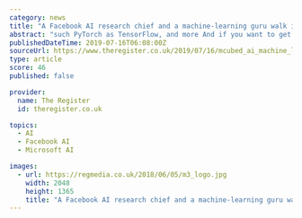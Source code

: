 ```yaml
---
category: news
title: "A Facebook AI research chief and a machine-learning guru walk into MCubed in London..."
abstract: "such PyTorch as TensorFlow, and more And if you want to get deep, and save even more, you can also get early bird prices on our October 2 workshops, which cover: developing and deploying Neural Nets; text mining; developing with TensorFlow 2; and getting ..."
publishedDateTime: 2019-07-16T06:08:00Z
sourceUrl: https://www.theregister.co.uk/2019/07/16/mcubed_ai_machine_learning_conference/
type: article
score: 46
published: false

provider:
  name: The Register
  id: theregister.co.uk

topics:
  - AI
  - Facebook AI
  - Microsoft AI

images:
  - url: https://regmedia.co.uk/2018/06/05/m3_logo.jpg
    width: 2048
    height: 1365
    title: "A Facebook AI research chief and a machine-learning guru walk into MCubed in London..."
---
```

